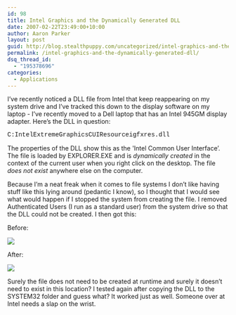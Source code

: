 ```yaml
---
id: 98
title: Intel Graphics and the Dynamically Generated DLL
date: 2007-02-22T23:49:00+10:00
author: Aaron Parker
layout: post
guid: http://blog.stealthpuppy.com/uncategorized/intel-graphics-and-the-dynamically-generated-dll
permalink: /intel-graphics-and-the-dynamically-generated-dll/
dsq_thread_id:
  - "195378696"
categories:
  - Applications
---
```

I&#8217;ve recently noticed a DLL file from Intel that keep reappearing on my system drive and I&#8217;ve tracked this down to the display software on my laptop - I&#8217;ve recently moved to a Dell laptop that has an Intel 945GM display adapter. Here&#8217;s the DLL in question:

<span style="font-family: Courier New">C:IntelExtremeGraphicsCUIResourceigfxres.dll </span>

The properties of the DLL show this as the 'Intel Common User Interface&#8217;. The file is loaded by EXPLORER.EXE and is _dynamically created_ in the context of the current user when you right click on the desktop. The file _does not exist_ anywhere else on the computer.

Because I&#8217;m a neat freak when it comes to file systems I don&#8217;t like having stuff like this lying around (pedantic I know), so I thought that I would see what would happen if I stopped the system from creating the file. I removed Authenticated Users (I run as a standard user) from the system drive so that the DLL could not be created. I then got this:

Before:

<img border="0" src="http://stealthpuppy.com/wp-content/uploads/2007/02/1000.14.971.Intel3.png" /> 

After:

<img border="0" src="http://stealthpuppy.com/wp-content/uploads/2007/02/1000.14.972.Intel2.png" /> 

Surely the file does not need to be created at runtime and surely it doesn&#8217;t need to exist in this location? I tested again after copying the DLL to the SYSTEM32 folder and guess what? It worked just as well. Someone over at Intel needs a slap on the wrist.